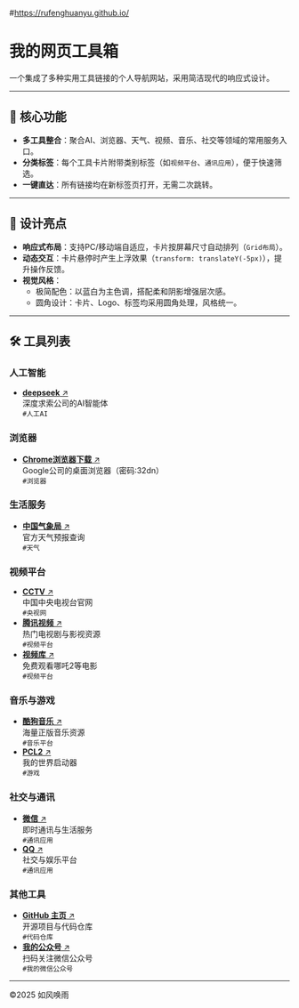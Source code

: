 #https://rufenghuanyu.github.io/

# 我的网页工具箱

一个集成了多种实用工具链接的个人导航网站，采用简洁现代的响应式设计。

---

## 📌 核心功能
- **多工具整合**：聚合AI、浏览器、天气、视频、音乐、社交等领域的常用服务入口。
- **分类标签**：每个工具卡片附带类别标签（如`视频平台`、`通讯应用`），便于快速筛选。
- **一键直达**：所有链接均在新标签页打开，无需二次跳转。

---

## 🎨 设计亮点
- **响应式布局**：支持PC/移动端自适应，卡片按屏幕尺寸自动排列（`Grid布局`）。
- **动态交互**：卡片悬停时产生上浮效果（`transform: translateY(-5px)`），提升操作反馈。
- **视觉风格**：  
  - 极简配色：以蓝白为主色调，搭配柔和阴影增强层次感。  
  - 圆角设计：卡片、Logo、标签均采用圆角处理，风格统一。

---

## 🛠️ 工具列表

### 人工智能
- [**deepseek** ↗](https://chat.deepseek.com)  
  深度求索公司的AI智能体  
  `#人工AI`

### 浏览器
- [**Chrome浏览器下载** ↗](https://wwqo.lanzouo.com/i941Q2x6k3rc)  
  Google公司的桌面浏览器（密码:32dn）  
  `#浏览器`

### 生活服务
- [**中国气象局** ↗](https://weather.cma.cn/)  
  官方天气预报查询  
  `#天气`

### 视频平台
- [**CCTV** ↗](https://www.cctv.com/)  
  中国中央电视台官网  
  `#央视网`
- [**腾讯视频** ↗](https://v.qq.com/)  
  热门电视剧与影视资源  
  `#视频平台`
- [**视频库** ↗](https://vidhub.tv/)  
  免费观看哪吒2等电影  
  `#视频平台`

### 音乐与游戏
- [**酷狗音乐** ↗](https://www.kugou.com/)  
  海量正版音乐资源  
  `#音乐平台`
- [**PCL2** ↗](https://www.gy328.com/app/pcl2/)  
  我的世界启动器  
  `#游戏`

### 社交与通讯
- [**微信** ↗](https://weixin.qq.com/)  
  即时通讯与生活服务  
  `#通讯应用`
- [**QQ** ↗](https://im.qq.com/index/)  
  社交与娱乐平台  
  `#通讯应用`

### 其他工具
- [**GitHub 主页** ↗](https://github.com/rufenghuanyu)  
  开源项目与代码仓库  
  `#代码仓库`
- [**我的公众号** ↗](https://share.weiyun.com/5XvdVaOB)  
  扫码关注微信公众号  
  `#我的微信公众号`

---

©2025 如风唤雨 
